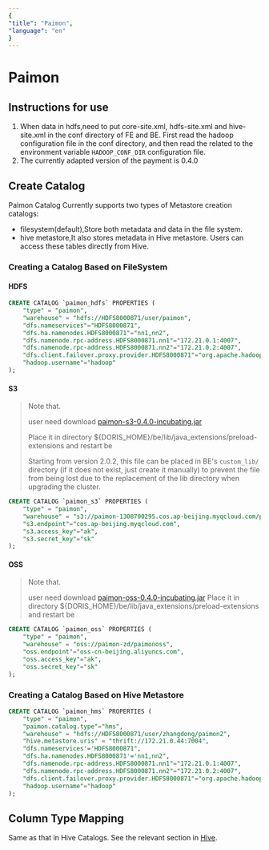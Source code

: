 ```yaml
---
{
"title": "Paimon",
"language": "en"
}
---
```


<!-- 
Licensed to the Apache Software Foundation (ASF) under one
or more contributor license agreements.  See the NOTICE file
distributed with this work for additional information
regarding copyright ownership.  The ASF licenses this file
to you under the Apache License, Version 2.0 (the
"License"); you may not use this file except in compliance
with the License.  You may obtain a copy of the License at

  http://www.apache.org/licenses/LICENSE-2.0

Unless required by applicable law or agreed to in writing,
software distributed under the License is distributed on an
"AS IS" BASIS, WITHOUT WARRANTIES OR CONDITIONS OF ANY
KIND, either express or implied.  See the License for the
specific language governing permissions and limitations
under the License.
-->


# Paimon

<version since="dev">
</version>

## Instructions for use

1. When data in hdfs,need to put core-site.xml, hdfs-site.xml and hive-site.xml in the conf directory of FE and BE. First read the hadoop configuration file in the conf directory, and then read the related to the environment variable `HADOOP_CONF_DIR` configuration file.
2. The currently adapted version of the payment is 0.4.0

## Create Catalog

Paimon Catalog Currently supports two types of Metastore creation catalogs:
* filesystem(default),Store both metadata and data in the file system.
* hive metastore,It also stores metadata in Hive metastore. Users can access these tables directly from Hive.

### Creating a Catalog Based on FileSystem

#### HDFS
```sql
CREATE CATALOG `paimon_hdfs` PROPERTIES (
    "type" = "paimon",
    "warehouse" = "hdfs://HDFS8000871/user/paimon",
    "dfs.nameservices"="HDFS8000871",
    "dfs.ha.namenodes.HDFS8000871"="nn1,nn2",
    "dfs.namenode.rpc-address.HDFS8000871.nn1"="172.21.0.1:4007",
    "dfs.namenode.rpc-address.HDFS8000871.nn2"="172.21.0.2:4007",
    "dfs.client.failover.proxy.provider.HDFS8000871"="org.apache.hadoop.hdfs.server.namenode.ha.ConfiguredFailoverProxyProvider",
    "hadoop.username"="hadoop"
);

```

#### S3

> Note that.
>
> user need download [paimon-s3-0.4.0-incubating.jar](https://repo.maven.apache.org/maven2/org/apache/paimon/paimon-s3/0.4.0-incubating/paimon-s3-0.4.0-incubating.jar)
>
> Place it in directory ${DORIS_HOME}/be/lib/java_extensions/preload-extensions and restart be
>
> Starting from version 2.0.2, this file can be placed in BE's `custom_lib/` directory (if it does not exist, just create it manually) to prevent the file from being lost due to the replacement of the lib directory when upgrading the cluster.

```sql
CREATE CATALOG `paimon_s3` PROPERTIES (
    "type" = "paimon",
    "warehouse" = "s3://paimon-1308700295.cos.ap-beijing.myqcloud.com/paimoncos",
    "s3.endpoint"="cos.ap-beijing.myqcloud.com",
    "s3.access_key"="ak",
    "s3.secret_key"="sk"
);

```

#### OSS

>Note that.
>
> user need download [paimon-oss-0.4.0-incubating.jar](https://repo.maven.apache.org/maven2/org/apache/paimon/paimon-oss/0.4.0-incubating/paimon-oss-0.4.0-incubating.jar)
> Place it in directory ${DORIS_HOME}/be/lib/java_extensions/preload-extensions and restart be


```sql
CREATE CATALOG `paimon_oss` PROPERTIES (
    "type" = "paimon",
    "warehouse" = "oss://paimon-zd/paimonoss",
    "oss.endpoint"="oss-cn-beijing.aliyuncs.com",
    "oss.access_key"="ak",
    "oss.secret_key"="sk"
);

```

### Creating a Catalog Based on Hive Metastore

```sql
CREATE CATALOG `paimon_hms` PROPERTIES (
    "type" = "paimon",
    "paimon.catalog.type"="hms",
    "warehouse" = "hdfs://HDFS8000871/user/zhangdong/paimon2",
    "hive.metastore.uris" = "thrift://172.21.0.44:7004",
    "dfs.nameservices'='HDFS8000871",
    "dfs.ha.namenodes.HDFS8000871'='nn1,nn2",
    "dfs.namenode.rpc-address.HDFS8000871.nn1"="172.21.0.1:4007",
    "dfs.namenode.rpc-address.HDFS8000871.nn2"="172.21.0.2:4007",
    "dfs.client.failover.proxy.provider.HDFS8000871"="org.apache.hadoop.hdfs.server.namenode.ha.ConfiguredFailoverProxyProvider",
    "hadoop.username"="hadoop"
);

```

## Column Type Mapping

Same as that in Hive Catalogs. See the relevant section in [Hive](./hive.md).
